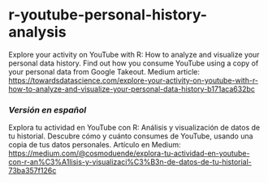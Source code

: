 # r-youtube-personal-history-analysis
Explore your activity on YouTube with R: How to analyze and visualize your personal data history. Find out how you consume YouTube using a copy of your personal data from Google Takeout. Medium article: https://towardsdatascience.com/explore-your-activity-on-youtube-with-r-how-to-analyze-and-visualize-your-personal-data-history-b171aca632bc

### *Versión en español*
Explora tu actividad en YouTube con R: Análisis y visualización de datos de tu historial. Descubre cómo y cuánto consumes de YouTube, usando una copia de tus datos personales. Artículo en Medium: https://medium.com/@cosmoduende/explora-tu-actividad-en-youtube-con-r-an%C3%A1lisis-y-visualizaci%C3%B3n-de-datos-de-tu-historial-73ba357f126c
